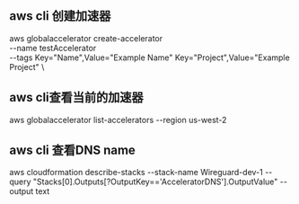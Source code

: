 ## aws cli 创建加速器
aws globalaccelerator create-accelerator \
    --name testAccelerator \
    --tags Key="Name",Value="Example Name" Key="Project",Value="Example Project" \

## aws cli查看当前的加速器
aws globalaccelerator list-accelerators --region us-west-2
## aws cli 查看DNS name
aws cloudformation describe-stacks --stack-name Wireguard-dev-1 --query "Stacks[0].Outputs[?OutputKey=='AcceleratorDNS'].OutputValue" --output text
